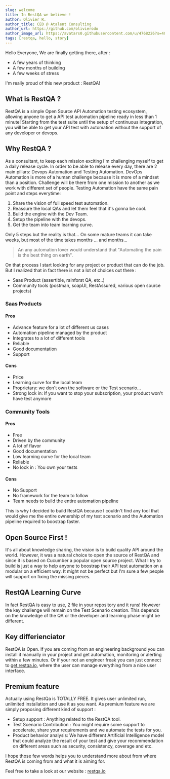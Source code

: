 ```yaml
---
slug: welcome
title: In RestQA we believe !
author: Olivier R.
author_title: CEO @ Atalent Consulting
author_url: https://github.com/olivierodo
author_image_url: https://avatars0.githubusercontent.com/u/4768226?s=400&v=4
tags: [restqa, hello, story]
---
```


Hello Everyone,
We are finally getting there, after :

* A few years of thinking
* A few months of building
* A few weeks of stress

I'm really proud of this new product : RestQA!

## What is RestQA ?

RestQA is a simple Open Source API Automation testing ecosystem, allowing anyone to get a API test automation pipeline ready in less than 1 minute!
Starting from the test suite until the setup of continuous integration, you will be able to get your API test with automation without the support of any developer or devops.

## Why RestQA ?

As a consultant, to keep each mission exciting I'm challenging myself to get a daily release cycle. In order to be able to release every day, there are 2 main pillars: Devops Automation and Testing Automation.
DevOps Automation is more of a human challenge because it is more of a mindset than a position. Challenge will be there from one mission to another as we work with different set of people. Testing Automation have the same pain point and steps everytime:

1. Share the vision of full speed test automation.
2. Reassure the local QAs and let them feel that it's gonna be cool.
3. Build the engine with the Dev Team.
4. Setup the pipeline with the devops.
5. Get the team into team learning curve.

Only 5 steps but the reality is that... On some mature teams it can take weeks, but most of the time takes months ... and months...

> An any automation lover would understand that "Automating the pain is the best thing on earth".

On that process I start looking for any project or product that can do the job. But I realized that in fact there is not a lot of choices out there :

* Saas Product (assertible, rainforst QA, etc..)
* Community tools (postman, soapUI, RestAssured, various open source projects)

### Saas Products

#### Pros

* Advance feature for a lot of different us cases
* Automation pipeline managed by the product
* Integrates to a lot of different tools
* Reliable
* Good documentation
* Support

#### Cons

* Price
* Learning curve for the local team
* Proprietary: we don't own the software or the Test scenario...
* Strong lock in: If you want to stop your subscription, your product won't have test anymore

### Community Tools 

#### Pros

* Free
* Driven by the community
* A lot of flavor
* Good documentation
* Low learning curve for the local team
* Reliable
* No lock in : You own your tests

#### Cons

* No Support
* No framework for the team to follow
* Team needs to build the entire automation pipeline 


This is why I decided to build RestQA because I couldn't find any tool that would give me the entire ownership of my test scenario and the Automation pipeline required to boostrap faster.

##  Open Source First !

It's all about knowledge sharing, the vision is to build quality API around the world.
However, it was a natural choice to open the source of RestQA and since it is based on Cucumber a popular open source project. What I try to build is just a way to help anyone to boostrap their API test automation on a modular on a efficient way.
It might not be perfect but I'm sure a few people will support on fixing the missing pieces.

## RestQA Learning Curve

In fact RestQA is easy to use, 2 file in your repository and it runs!
However the key challenge will remain on the Test Scenario creation. This depends on the knowledge of the QA or the developer and learning phase might be different.

## Key differienciator

RestQA is Open. If you are coming from an engineering background you can install it manually in your project and get automation, monitoring or alerting within a few minutes. Or if your not an engineer freak you can just connect to  [get.restqa.io](https://get.restqa.io), where the user can manage everything from a nice user interface.

## Premium feature

Actually using RestQa is TOTALLY FREE.  It gives user unlimited run, unlimited installation and use it as you want.
As premium feature we are simply proposing different kind of support :

* Setup support : Anything related to the RestQA tool.
* Test Scenario Contribution : You might require some support to accelerate, share your requirements and we automate the tests for you.
* Product behavior analysis: We have different Artificial Intelligence model that could analyze the result of your test and give your recommendation on different areas such as security, consistency, coverage and etc.



I hope those few words helps you to understand more about from where RestQA is coming from and what it is aiming for.

Feel free to take a look at our website : [restqa.io](https://restqa.io)
